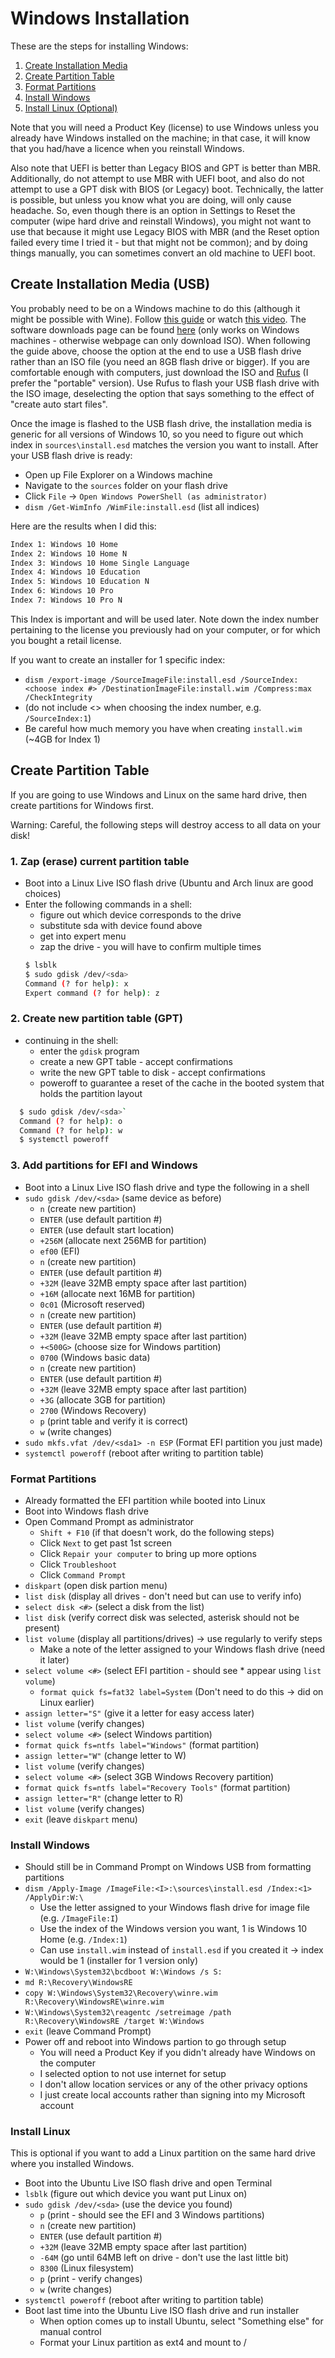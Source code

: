 # Windows Installation
These are the steps for installing Windows:
1. [Create Installation Media](#create-installation-media)
2. [Create Partition Table](#create-partition-table)
3. [Format Partitions](#format-partitions)
4. [Install Windows](#install-windows)
5. [Install Linux (Optional)](#install-linux)

Note that you will need a Product Key (license) to use Windows unless you 
already have Windows installed on the machine; in that case, it will 
know that you had/have a licence when you reinstall Windows.

Also note that UEFI is better than Legacy BIOS and GPT is better than MBR.
Additionally, do not attempt to use MBR with UEFI boot, and also do not
attempt to use a GPT disk with BIOS (or Legacy) boot. Technically, the latter
is possible, but unless you know what you are doing, will only cause
headache. So, even though there is an option in Settings 
to Reset the computer (wipe hard drive and reinstall Windows), you might 
not want to use that because it might use Legacy BIOS with MBR (and the 
Reset option failed every time I tried it - but that might not be common);
and by doing things manually, you can sometimes convert an old machine to
UEFI boot.

## Create Installation Media (USB)
You probably need to be on a Windows machine to do this (although it might be 
possible with Wine). Follow 
[this guide](https://answers.microsoft.com/en-us/windows/forum/windows_10-windows_install/how-to-create-a-windows-10-installation-media/ad10cb15-1848-40f6-a6ad-094f902f669a) or watch
[this video](https://www.youtube.com/watch?v=1DXzr3eXkd4). The software 
downloads page can be found 
[here](https://www.microsoft.com/en-us/software-download/windows10) (only 
works on Windows machines - otherwise webpage can only download ISO).
When following the guide above, choose the option at the end to use a USB flash 
drive rather than an ISO file (you need an 8GB flash drive or bigger).
If you are comfortable enough with computers, just download the ISO and
[Rufus](https://rufus.ie/) (I prefer the "portable" version). Use Rufus to
flash your USB flash drive with the ISO image, deselecting the option that says
something to the effect of "create auto start files".

Once the image is flashed to the USB flash drive, the installation media is
generic for all versions of Windows 10, so you need 
to figure out which index in `sources\install.esd` matches the version you 
want to install. After your USB flash drive is ready:
  - Open up File Explorer on a Windows machine
  - Navigate to the `sources` folder on your flash drive
  - Click `File` -> `Open Windows PowerShell (as administrator)`
  - `dism /Get-WimInfo /WimFile:install.esd` (list all indices)

Here are the results when I did this:
```bash
Index 1: Windows 10 Home
Index 2: Windows 10 Home N
Index 3: Windows 10 Home Single Language
Index 4: Windows 10 Education
Index 5: Windows 10 Education N
Index 6: Windows 10 Pro
Index 7: Windows 10 Pro N
```

This Index is important and will be used later. Note down the index number
pertaining to the license you previously had on your computer, or for which
you bought a retail license.

If you want to create an installer for 1 specific index:
  - `dism /export-image /SourceImageFile:install.esd /SourceIndex:<choose index #> /DestinationImageFile:install.wim /Compress:max /CheckIntegrity`
  - (do not include <> when choosing the index number, e.g. `/SourceIndex:1`)
  - Be careful how much memory you have when creating `install.wim` (~4GB for Index 1)

## Create Partition Table
If you are going to use Windows and Linux on the same hard drive, then create 
partitions for Windows first.

<aside class="warning">
Warning: Careful, the following steps will destroy access to all data on your disk!
</aside>

### 1. Zap (erase) current partition table
  - Boot into a Linux Live ISO flash drive (Ubuntu and Arch linux are good choices)
  - Enter the following commands in a shell:
    - figure out which device corresponds to the drive
    - substitute sda with device found above
    - get into expert menu
    - zap the drive - you will have to confirm multiple times
    ```sh
    $ lsblk
    $ sudo gdisk /dev/<sda>
    Command (? for help): x
    Expert command (? for help): z
    ```
### 2. Create new partition table (GPT)
  - continuing in the shell:
    - enter the `gdisk` program
    - create a new GPT table - accept confirmations
    - write the new GPT table to disk - accept confirmations
    - poweroff to guarantee a reset of the cache in the booted system that holds the partition layout
  ```sh
    $ sudo gdisk /dev/<sda>`
    Command (? for help): o
    Command (? for help): w
    $ systemctl poweroff
  ```
### 3. Add partitions for EFI and Windows
  - Boot into a Linux Live ISO flash drive and type the following in a shell
  - `sudo gdisk /dev/<sda>` (same device as before)
    - `n` (create new partition)
    - `ENTER` (use default partition #)
    - `ENTER` (use default start location)
    - `+256M` (allocate next 256MB for partition)
    - `ef00` (EFI)
    - `n` (create new partition)
    - `ENTER` (use default partition #)
    - `+32M` (leave 32MB empty space after last partition)
    - `+16M` (allocate next 16MB for partition)
    - `0c01` (Microsoft reserved)
    - `n` (create new partition)
    - `ENTER` (use default partition #)
    - `+32M` (leave 32MB empty space after last partition)
    - `+<500G>` (choose size for Windows partition)
    - `0700` (Windows basic data)
    - `n` (create new partition)
    - `ENTER` (use default partition #)
    - `+32M` (leave 32MB empty space after last partition)
    - `+3G` (allocate 3GB for partition)
    - `2700` (Windows Recovery)
    - `p` (print table and verify it is correct)
    - `w` (write changes)
  - `sudo mkfs.vfat /dev/<sda1> -n ESP` (Format EFI partition you just made)
  - `systemctl poweroff` (reboot after writing to partition table)

### Format Partitions
  - Already formatted the EFI partition while booted into Linux
  - Boot into Windows flash drive
  - Open Command Prompt as administrator
    - `Shift + F10` (if that doesn't work, do the following steps)
    - Click `Next` to get past 1st screen
    - Click `Repair your computer` to bring up more options
    - Click `Troubleshoot`
    - Click `Command Prompt`
  - `diskpart` (open disk partion menu)
  - `list disk` (display all drives - don't need but can use to verify info)
  - `select disk <#>` (select a disk from the list)
  - `list disk` (verify correct disk was selected, asterisk should not be present)
  - `list volume` (display all partitions/drives) -> use regularly to verify steps
    - Make a note of the letter assigned to your Windows flash drive (need it later)
  - `select volume <#>` (select EFI partition - should see * appear using `list volume`)
    - `format quick fs=fat32 label=System` (Don't need to do this -> did on Linux earlier)
  - `assign letter="S"` (give it a letter for easy access later)
  - `list volume` (verify changes)
  - `select volume <#>` (select Windows partition)
  - `format quick fs=ntfs label="Windows"` (format partition)
  - `assign letter="W"` (change letter to W)
  - `list volume` (verify changes)
  - `select volume <#>` (select 3GB Windows Recovery partition)
  - `format quick fs=ntfs label="Recovery Tools"` (format partition)
  - `assign letter="R"` (change letter to R)
  - `list volume` (verify changes)
  - `exit` (leave `diskpart` menu)
  
### Install Windows
  - Should still be in Command Prompt on Windows USB from formatting partitions
  - `dism /Apply-Image /ImageFile:<I>:\sources\install.esd /Index:<1> /ApplyDir:W:\`
    - Use the letter assigned to your Windows flash drive for image file (e.g. `/ImageFile:I`)
    - Use the index of the Windows version you want, 1 is Windows 10 Home (e.g. `/Index:1`)
    - Can use `install.wim` instead of `install.esd` if you created it -> index would be 1 (installer for 1 version only)
  - `W:\Windows\System32\bcdboot W:\Windows /s S:`
  - `md R:\Recovery\WindowsRE`
  - `copy W:\Windows\System32\Recovery\winre.wim R:\Recovery\WindowsRE\winre.wim`
  - `W:\Windows\System32\reagentc /setreimage /path R:\Recovery\WindowsRE /target W:\Windows`
  - `exit` (leave Command Prompt)
  - Power off and reboot into Windows partion to go through setup
    - You will need a Product Key if you didn't already have Windows on the computer
    - I selected option to not use internet for setup
    - I don't allow location services or any of the other privacy options
    - I just create local accounts rather than signing into my Microsoft account
    
### Install Linux
This is optional if you want to add a Linux partition on the same hard drive 
where you installed Windows.
  - Boot into the Ubuntu Live ISO flash drive and open Terminal
  - `lsblk` (figure out which device you want put Linux on)
  - `sudo gdisk /dev/<sda>` (use the device you found)
    - `p` (print - should see the EFI and 3 Windows partitions)
    - `n` (create new partition)
    - `ENTER` (use default partition #)
    - `+32M` (leave 32MB empty space after last partition)
    - `-64M` (go until 64MB left on drive - don't use the last little bit)
    - `8300` (Linux filesystem)
    - `p` (print - verify changes)
    - `w` (write changes)
  - `systemctl poweroff` (reboot after writing to partition table)
  - Boot last time into the Ubuntu Live ISO flash drive and run installer
    - When option comes up to install Ubuntu, select "Something else" for manual control
    - Format your Linux partition as ext4 and mount to /
